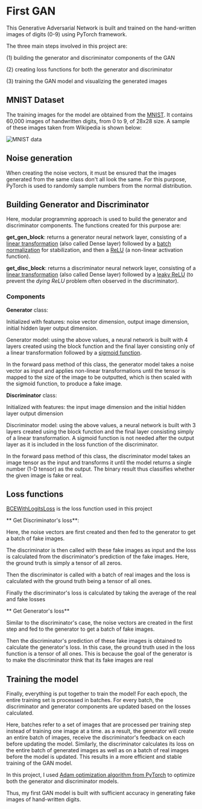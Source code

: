 # First GAN

This Generative Adversarial Network is built and trained on the hand-written images of digits (0-9) using PyTorch framework.

The three main steps involved in this project are:

(1) building the generator and discriminator components of the GAN

(2) creating loss functions for both the generator and discriminator

(3) training the GAN model and visualizing the generated images

## MNIST Dataset

The training images for the model are obtained from the [MNIST](http://yann.lecun.com/exdb/mnist/). It contains 60,000 images of handwritten digits, from 0 to 9, of 28x28 size. A sample of these images taken from Wikipedia is shown below:

![MNIST data](https://www.google.com/url?sa=i&url=https%3A%2F%2Fen.wikipedia.org%2Fwiki%2FMNIST_database&psig=AOvVaw0ppmEPOnLeXPYNeWjG5XRV&ust=1614535472265000&source=images&cd=vfe&ved=0CAIQjRxqFwoTCKil0b7Tiu8CFQAAAAAdAAAAABAD)

## Noise generation
When creating the noise vectors, it must be ensured that the images generated from the same class don't all look the same. For this purpose, PyTorch is used to randomly sample numbers from the normal distribution.

## Building Generator and Discriminator
Here, modular programming approach is used to build the generator and discriminator components. The functions created for this purpose are:

**get_gen_block**: returns a generator neural network layer, consisting of a [linear transformation](https://pytorch.org/docs/stable/generated/torch.nn.Linear.html) (also called Dense layer) followed by a [batch normalization](https://pytorch.org/docs/stable/generated/torch.nn.BatchNorm1d.html) for stabilization, and then a [ReLU](https://pytorch.org/docs/master/generated/torch.nn.ReLU.html) (a non-linear activation function).

**get_disc_block**: returns a discriminator neural network layer, consisting of a [linear transformation](https://pytorch.org/docs/stable/generated/torch.nn.Linear.html) (also called Dense layer) followed by a [leaky ReLU](https://pytorch.org/docs/stable/generated/torch.nn.LeakyReLU.html) (to prevent the _dying ReLU_ problem often observed in the discriminator).

### Components

**Generator** class: 

Initialized with features: noise vector dimension, output image dimension, initial hidden layer output dimension.

Generator model: using the above values, a neural network is built with 4 layers created using the block function and the final layer consisting only of a linear transformation followed by a [sigmoid function](https://pytorch.org/docs/master/generated/torch.nn.Sigmoid.html).

In the forward pass method of this class, the generator model takes a noise vector as input and applies non-linear transformations until the tensor is mapped to the size of the image to be outputted, which is then scaled with the sigmoid function, to produce a fake image.

**Discriminator** class:

Initialized with features: the input image dimension and the initial hidden layer output dimension

Discriminator model: using the above values, a neural network is built with 3 layers created using the block function and the final layer consisting simply of a linear transformation. A sigmoid function is not needed after the output layer as it is included in the loss function of the discriminator.

In the forward pass method of this class, the discriminator model takes an image tensor as the input and transforms it until the model returns a single number (1-D tensor) as the output. The binary result thus classifies whether the given image is fake or real.

## Loss functions

[BCEWithLogitsLoss](https://pytorch.org/docs/stable/generated/torch.nn.BCEWithLogitsLoss.html) is the loss function used in this project

** Get Discriminator's loss**:

Here, the noise vectors are first created and then fed to the generator to get a batch of fake images.

The discriminator is then called with these fake images as input and the loss is calculated from the discriminator's prediction of the fake images. Here, the ground truth is simply a tensor of all zeros.

Then the discriminator is called with a batch of real images and the loss is calculated with the ground truth being a tensor of all ones.

Finally the discriminator's loss is calculated by taking the average of the real and fake losses

** Get Generator's loss**

Similar to the discriminator's case, the noise vectors are created in the first step and fed to the generator to get a batch of fake images.

Then the discriminator's prediction of these fake images is obtained to calculate the generator's loss. In this case, the ground truth used in the loss function is a tensor of all ones. This is because the goal of the generator is to make the discriminator think that its fake images are real

## Training the model
Finally, everything is put together to train the model! For each epoch, the entire training set is processed in batches. For every batch, the discriminator and generator components are updated based on the losses calculated. 

Here, batches refer to a set of images that are processed per training step instead of training one image at a time. as a result, the generator will create an entire batch of images, receive the discriminator's feedback on each before updating the model. Similarly, the discriminator calculates its loss on the entire batch of generated images as well as on a batch of real images before the model is updated. This results in a more efficient and stable training of the GAN model.

In this project, I used [Adam optimization algorithm from PyTorch](https://pytorch.org/docs/stable/optim.html) to optimize both the generator and discriminator models.

Thus, my first GAN model is built with sufficient accuracy in generating fake images of hand-written digits.



